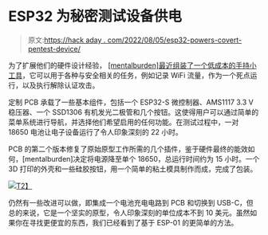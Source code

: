 # ESP32 为秘密测试设备供电

> 原文:[https://hack aday . com/2022/08/05/esp32-powers-covert-pentest-device/](https://hackaday.com/2022/08/05/esp32-powers-covert-pentesting-device/)

为了扩展他们的硬件设计经验， [[mentalburden]最近组装了一个低成本的手持小工具](https://mentalburden.medium.com/dropthrowie-your-wifi-friend-5284dabceeaf)，它可以用于各种与安全相关的任务，例如记录 WiFi 流量，作为一个死点运行，以及执行解除认证攻击。

定制 PCB 承载了一些基本组件，包括一个 ESP32-S 微控制器、AMS1117 3.3 V 稳压器、一个 SSD1306 有机发光二极管和几个按钮。这使得用户可以通过简单的菜单系统进行导航，并选择他们希望启用的任何功能。在测试过程中，一对 18650 电池让电子设备运行了令人印象深刻的 22 小时。

PCB 的第二个版本修复了原始原型工作所需的几个插件，鉴于硬件最终的能效如何，[mentalburden]决定将电源降至单个 18650，总运行时间约为 15 小时。一个 3D 打印的外壳和一些硅胶按钮，用一个简单的粘土模具制作而成，完成了包装。

[![](../Images/2f4d7c4735ed5a630ad8b5d38c0572ba.png)T2】](https://hackaday.com/wp-content/uploads/2022/08/dropthrower_detail.jpg)

仍然有一些改进可以做，即集成一个电池充电电路到 PCB 和切换到 USB-C，但总的来说，它是一个坚实的原型，令人印象深刻的单位成本不到 10 美元。虽然如果你在寻找更便宜的东西，我们已经看到了基于 ESP-01 的更简单的方法。